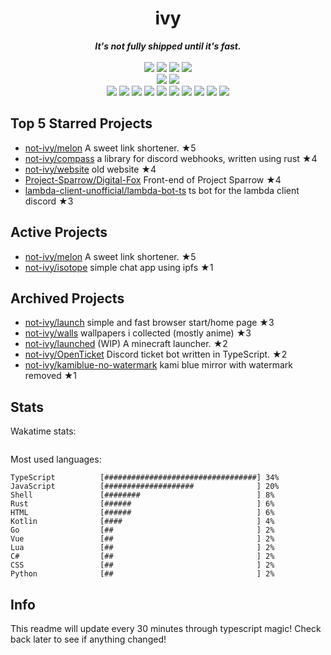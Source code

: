 <!-- deno-fmt-ignore-file -->
<h1 align="center">ivy</h1>
<div align="center">
  <b><i>It's not fully shipped until it's fast.</i></b>
  <br />
  <br />
  <img src="https://img.shields.io/badge/-Vim-%23e9d3d0?logo=Vim&labelColor=4c566a" />
  <img src="https://img.shields.io/badge/-CLion-%23ffaaea?logo=CLion&labelColor=4c566a" />
  <img src="https://img.shields.io/badge/-IntellJ IDEA-%23f69ee1?logo=IntelliJIDEA&labelColor=4c566a" />
  <img src="https://img.shields.io/badge/-Visual Studio Code-%23f4d3d5?logo=VisualStudioCode&labelColor=4c566a" />
  <br />
  <img src="https://img.shields.io/badge/-macOS-%23ffc9e5?logo=macOS&labelColor=4c566a" />
  <img src="https://img.shields.io/badge/-Linux-%23ffb4ed?logo=Linux&labelColor=4c566a" />
  <br />
<img src="https://img.shields.io/badge/-TypeScript-ffe5d9" />
<img src="https://img.shields.io/badge/-Rust-ece4db" />
<img src="https://img.shields.io/badge/-JavaScript-fec5bb" />
<img src="https://img.shields.io/badge/-other-ffd7ba" />
<img src="https://img.shields.io/badge/-Go-fcd5ce" />
<img src="https://img.shields.io/badge/-Shell-fae1dd" />
<img src="https://img.shields.io/badge/-Kotlin-f8edeb" />
<img src="https://img.shields.io/badge/-Vue-e8e8e4" />
<img src="https://img.shields.io/badge/-HTML-fec89a" />
<img src="https://img.shields.io/badge/-Lua-d8e2dc" />
  <br />
</div>

## Top 5 Starred Projects

- [not-ivy/melon](https://github.com/not-ivy/melon) A sweet link shortener. ★5
- [not-ivy/compass](https://github.com/not-ivy/compass) a library for discord webhooks, written using rust ★4
- [not-ivy/website](https://github.com/not-ivy/website) old website ★4
- [Project-Sparrow/Digital-Fox](https://github.com/Project-Sparrow/Digital-Fox) Front-end of Project Sparrow ★4
- [lambda-client-unofficial/lambda-bot-ts](https://github.com/lambda-client-unofficial/lambda-bot-ts) ts bot for the lambda client discord ★3

## Active Projects

- [not-ivy/melon](https://github.com/not-ivy/melon) A sweet link shortener. ★5
- [not-ivy/isotope](https://github.com/not-ivy/isotope) simple chat app using ipfs ★1

## Archived Projects

- [not-ivy/launch](https://github.com/not-ivy/launch) simple and fast browser start/home page ★3
- [not-ivy/walls](https://github.com/not-ivy/walls) wallpapers i collected (mostly anime) ★3
- [not-ivy/launched](https://github.com/not-ivy/launched) (WIP) A minecraft launcher. ★2
- [not-ivy/OpenTicket](https://github.com/not-ivy/OpenTicket) Discord ticket bot written in TypeScript. ★2
- [not-ivy/kamiblue-no-watermark](https://github.com/not-ivy/kamiblue-no-watermark) kami blue mirror with watermark removed ★1

## Stats

Wakatime stats:
```

```

Most used languages:
```
TypeScript          [##################################] 34%
JavaScript          [####################              ] 20%
Shell               [########                          ] 8%
Rust                [######                            ] 6%
HTML                [######                            ] 6%
Kotlin              [####                              ] 4%
Go                  [##                                ] 2%
Vue                 [##                                ] 2%
Lua                 [##                                ] 2%
C#                  [##                                ] 2%
CSS                 [##                                ] 2%
Python              [##                                ] 2%
```

## Info

This readme will update every 30 minutes through typescript magic! Check back later to see if anything changed!

